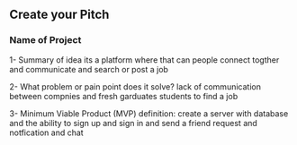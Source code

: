 ## Create your Pitch

### Name of Project
1- Summary of idea
its a platform where that can people connect togther and communicate and search or post a job 

2- What problem or pain point does it solve?
lack of communication between compnies and fresh garduates students to find a job 

3- Minimum Viable Product (MVP) definition:
create a server with database and the ability to sign up and sign in and send a friend request and notfication and chat 
